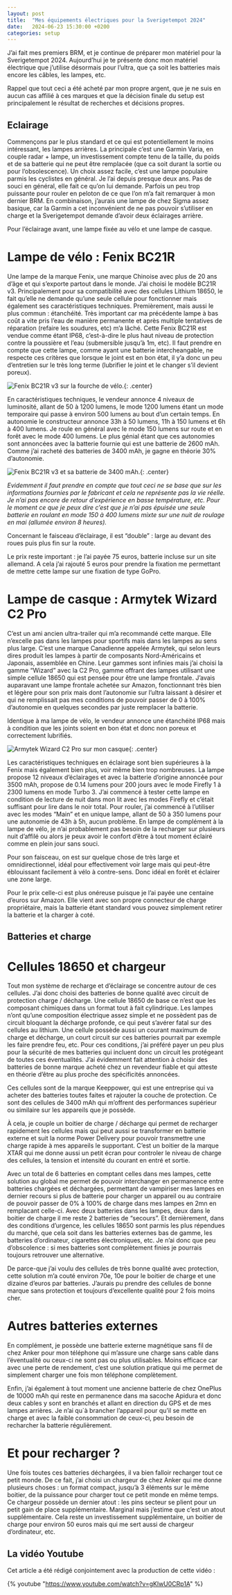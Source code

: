 ```yaml
---
layout: post
title:  "Mes équipements électriques pour la Sverigetempot 2024"
date:   2024-06-23 15:30:00 +0200
categories: setup
---
```


J’ai fait mes premiers BRM, et je continue de préparer mon matériel pour la Sverigetempot 2024. Aujourd’hui je te présente donc mon matériel électrique que j’utilise désormais pour l’ultra, que ça soit les batteries mais encore les câbles, les lampes, etc.

Rappel que tout ceci a été acheté par mon propre argent, que je ne suis en aucun cas affilié à ces marques et que la décision finale du setup est principalement le résultat de recherches et  décisions propres.

## Eclairage

Commençons par le plus standard et ce qui est potentiellement le moins intéressant, les lampes arrières. La principale c’est une Garmin Varia, en couple radar + lampe, un investissement compte tenu de la taille, du poids et de sa batterie qui ne peut être remplacée (que ca soit durant la sortie ou pour l’obsolescence). Un choix assez facile, c’est une lampe populaire parmis les cyclistes en général. Je l’ai depuis presque deux ans. Pas de souci en général, elle fait ce qu’on lui demande. Parfois un peu trop puissante pour rouler en peloton de ce que l’on m’a fait remarquer à mon dernier BRM. En combinaison, j’aurais une lampe de chez Sigma assez basique, car la Garmin a cet inconvénient de ne pas pouvoir s’utiliser en charge et la Sverigetempot demande d’avoir deux éclairages arrière.

Pour l’éclairage avant, une lampe fixée au vélo et une lampe de casque. 

# Lampe de vélo : Fenix BC21R

Une lampe de la marque Fenix, une marque Chinoise avec plus de 20 ans d’âge et qui s’exporte partout dans le monde. J’ai choisi le modèle BC21R v3. Principalement pour sa compatibilité avec des cellules Lithium 18650, le fait qu’elle ne demande qu’une seule cellule pour fonctionner mais également ses caractéristiques techniques. Premièrement, mais aussi le plus commun : étanchéité. Très important car ma précédente lampe à bas coût a vite pris l’eau de manière permanente et après multiple tentatives de réparation (refaire les soudures, etc) m’a lâché. Cette Fenix BC21R est vendue comme étant IP68, c’est-à-dire le plus haut niveau de protection contre la poussière et l’eau (submersible jusqu’à 1m, etc). Il faut prendre en compte que cette lampe, comme ayant une batterie intercheangable, ne respecte ces critères que lorsque le joint est en bon état, il y’a donc un peu d’entretien sur le très long terme (lubrifier le joint et le changer s’il devient poreux).

![Fenix BC21R v3 sur la fourche de vélo.](/assets/images/2024-06-15-mon-setup-elec/IMG_1669.jpg){: .center}

En caractéristiques techniques, le vendeur annonce 4 niveaux de luminosité, allant de 50 à 1200 lumens, le mode 1200 lumens étant un mode temporaire qui passe à environ 500 lumens au bout d’un certain temps. En autonomie le constructeur annonce 33h à 50 lumens, 11h à 150 lumens et 6h à 400 lumens. Je roule en général avec le mode 150 lumens sur route et en forêt avec le mode 400 lumens.  Le plus génial étant que ces autonomies sont annoncées avec la batterie fournie qui est une batterie de 2600 mAh. Comme j’ai racheté des batteries de 3400 mAh, je gagne en théorie 30% d’autonomie. 

![Fenix BC21R v3 et sa batterie de 3400 mAh.](/assets/images/2024-06-15-mon-setup-elec/IMG_1672.jpg){: .center}

*Evidemment il faut prendre en compte que tout ceci ne se base que sur les informations fournies par le fabricant et cela ne représente pas la vie réelle. Je n’ai pas encore de retour d’expérience en basse température, etc. Pour le moment ce que je peux dire c’est que je n’ai pas épuisée une seule batterie en roulant en mode 150 à 400 lumens mixte sur une nuit de roulage en mai (allumée environ 8 heures).*

Concernant le faisceau d’éclairage, il est “double” : large au devant des roues puis plus fin sur la route.

Le prix reste important : je l’ai payée 75 euros, batterie incluse sur un site allemand. A cela j’ai rajouté 5 euros pour prendre la fixation me permettant de mettre cette lampe sur une fixation de type GoPro.

# Lampe de casque : Armytek Wizard C2 Pro

C’est un ami ancien ultra-trailer qui m’a recommandé cette marque. Elle n’excelle pas dans les lampes pour sportifs mais dans les lampes au sens plus large. C’est une marque Canadienne appelée Armytek, qui selon leurs dires produit les lampes à partir de composants Nord-Américains et Japonais, assemblée en Chine. Leur gammes sont infinies mais j’ai choisi la gamme “Wizard” avec la C2 Pro, gamme offrant des lampes utilisant une simple cellule 18650 qui est pensée pour être une lampe frontale. J’avais auparavant une lampe frontale achetée sur Amazon, fonctionnant très bien et légère pour son prix mais dont l’autonomie sur l’ultra laissant à désirer et qui ne remplissait pas mes conditions de pouvoir passer de 0 à 100% d’autonomie en quelques secondes par juste remplacer la batterie.

Identique à ma lampe de vélo, le vendeur annonce une étanchéité IP68 mais à condition que les joints soient en bon état et donc non poreux et correctement lubrifiés.

![Armytek Wizard C2 Pro sur mon casque](/assets/images/2024-06-15-mon-setup-elec/IMG_1674.jpg){: .center}

Les caractéristiques techniques en éclairage sont bien supérieures à la Fenix mais également bien plus, voir même bien trop nombreuses. La lampe propose 12 niveaux d’éclairages et avec la batterie d’origine annoncée pour 3500 mAh, propose de 0.14 lumens pour 200 jours avec le mode Firefly 1 à 2300 lumens en mode Turbo 3. J’ai commencé à tester cette lampe en condition de lecture de nuit dans mon lit avec les modes Firefly et c’était suffisant pour lire dans le noir total. Pour rouler, j’ai commencé à l’utiliser avec les modes “Main” et en unique lampe, allant de 50 à 350 lumens pour une autonomie de 43h à 5h, aucun problème. En lampe de complément à la lampe de vélo, je n’ai probablement pas besoin de la recharger sur plusieurs nuit d’affilé ou alors je peux avoir le confort d’être à tout moment éclairé comme en plein jour sans souci.

Pour son faisceau, on est sur quelque chose de très large et omnidirectionnel, idéal pour effectivement voir large mais qui peut-être éblouissant facilement à vélo à contre-sens. Donc idéal en forêt et éclairer une zone large.

Pour le prix celle-ci est plus onéreuse puisque je l’ai payée une centaine d’euros sur Amazon. Elle vient avec son propre connecteur de charge propriétaire, mais la batterie étant standard vous pouvez simplement retirer la batterie et la charger à coté.

## Batteries et charge

# Cellules 18650 et chargeur

Tout mon système de recharge et d’éclairage se concentre autour de ces cellules. J’ai donc choisi des batteries de bonne qualité avec circuit de protection charge / décharge. Une cellule 18650 de base ce n’est que les composant chimiques dans un format tout à fait cylindrique. Les lampes n’ont qu’une composition électrique assez simple et ne possèdent pas de circuit bloquant la décharge profonde, ce qui peut s’avérer fatal sur des cellules au lithium. Une cellule possède aussi un courant maximum de charge et décharge, un court circuit sur ces batteries pourrait par exemple les faire prendre feu, etc. Pour ces conditions, j’ai préféré payer un peu plus pour la sécurité de mes batteries qui incluent donc un circuit les protégeant de toutes ces éventualités. J’ai évidemment fait attention à choisir des batteries de bonne marque acheté chez un revendeur fiable et qui atteste en théorie d’être au plus proche des spécificités annoncées. 

Ces cellules sont de la marque Keeppower, qui est une entreprise qui va acheter des batteries toutes faites et rajouter la couche de protection. Ce sont des cellules de 3400 mAh qui m’offrent des performances supérieur ou similaire sur les appareils que je possède.

À cela, je couple un boitier de charge / décharge qui permet de recharger rapidement les cellules mais qui peut aussi se transformer en batterie externe et suit la norme Power Delivery pour pouvoir transmettre une charge rapide à mes appareils le supportant. C’est un boitier de la marque XTAR qui me donne aussi un petit écran pour controler le niveau de charge des cellules, la tension et intensité du courant en entré et sortie. 

Avec un total de 6 batteries en comptant celles dans mes lampes, cette solution au global me permet de pouvoir interchanger en permanence entre batteries chargées et déchargées, permettant de vampiriser mes lampes en dernier recours si plus de batterie pour charger un appareil ou au contraire de pouvoir passer de 0% à 100% de charge dans mes lampes en 2mn en remplacant celle-ci. Avec deux batteries dans les lampes, deux dans le boitier de charge il me reste 2 batteries de “secours”. Et dernièrement, dans des conditions d’urgence, les cellules 18650 sont parmis les plus répendues du marché, que cela soit dans les batteries externes bas de gamme, les batteries d’ordinateur, cigarettes électroniques, etc. Je n’ai donc que peu d’obscolence : si mes batteries sont complètement finies je pourrais toujours retrouver une alternative.

De parce-que j’ai voulu des cellules de très bonne qualité avec protection, cette solution m’a couté environ 70e, 10e pour le boitier de charge et une dizaine d’euros par batteries. J’aurais pu prendre des cellules de bonne marque sans protection et toujours d’excellente qualité pour 2 fois moins cher.

# Autres batteries externes

En complément, je possède une batterie externe magnétique sans fil de chez Anker pour mon téléphone qui m’assure une charge sans cable dans l’éventualité ou ceux-ci ne sont pas ou plus utilisables. Moins efficace car avec une perte de rendement, c’est une solution pratique qui me permet de simplement charger une fois mon téléphone complètement.

Enfin, j’ai également à tout moment une ancienne batterie de chez OnePlus de 10000 mAh qui reste en permanence dans ma sacoche Apidura et donc deux cables y sont en branchés et allant en direction du GPS et de mes lampes arrières. Je n’ai qu`à brancher l’appareil pour qu’il se mette en charge et avec la faible consommation de ceux-ci, peu besoin de recharcher la batterie régulièrement.

# Et pour recharger ?

Une fois toutes ces batteries déchargées, il va bien falloir recharger tout ce petit monde. De ce fait, j’ai choisi un chargeur de chez Anker qui me donne plusieurs choses : un format compact, jusqu’à 3 éléments sur le même boitier, de la puissance pour charger tout ce petit monde en même temps. Ce chargeur possède un dernier atout : les pins secteur se plient pour un petit gain de place supplémentaire. Marginal mais j’estime que c’est un atout supplémentaire. Cela reste un investissement supplémentaire, un boitier de charge pour environ 50 euros mais qui me sert aussi de chargeur d’ordinateur, etc.

## La vidéo Youtube

Cet article a été rédigé conjointement avec la production de cette vidéo  :

{% youtube "https://www.youtube.com/watch?v=gKlwU0CRp1A" %}